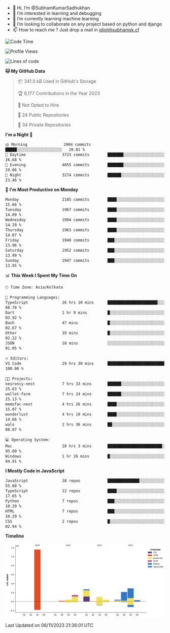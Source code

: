 - 👋 Hi, I’m @SubhamKumarSadhukhan
- 👀 I’m interested in learning and debugging
- 🌱 I’m currently learning machine learning
- 💞️ I’m looking to collaborate on any project based on python and django
- 📫 How to reach me ?
      Just drop a mail in idiot@subhamsk.cf

<!---
SubhamKumarSadhukhan/SubhamKumarSadhukhan is a ✨ special ✨ repository because its `README.md` (this file) appears on your GitHub profile.
You can click the Preview link to take a look at your changes.
--->


<!--START_SECTION:waka-->
![Code Time](http://img.shields.io/badge/Code%20Time-1%2C635%20hrs%2021%20mins-blue)

![Profile Views](http://img.shields.io/badge/Profile%20Views-1-blue)

![Lines of code](https://img.shields.io/badge/From%20Hello%20World%20I%27ve%20Written-2.3%20million%20lines%20of%20code-blue)

**🐱 My GitHub Data** 

> 📦 341.0 kB Used in GitHub's Storage 
 > 
> 🏆 8,177 Contributions in the Year 2023
 > 
> 🚫 Not Opted to Hire
 > 
> 📜 24 Public Repositories 
 > 
> 🔑 34 Private Repositories 
 > 
**I'm a Night 🦉** 

```text
🌞 Morning                2904 commits        █████░░░░░░░░░░░░░░░░░░░░   20.81 % 
🌆 Daytime                3723 commits        ███████░░░░░░░░░░░░░░░░░░   26.68 % 
🌃 Evening                4055 commits        ███████░░░░░░░░░░░░░░░░░░   29.06 % 
🌙 Night                  3274 commits        ██████░░░░░░░░░░░░░░░░░░░   23.46 % 
```
📅 **I'm Most Productive on Monday** 

```text
Monday                   2185 commits        ████░░░░░░░░░░░░░░░░░░░░░   15.66 % 
Tuesday                  1967 commits        ████░░░░░░░░░░░░░░░░░░░░░   14.09 % 
Wednesday                1994 commits        ████░░░░░░░░░░░░░░░░░░░░░   14.29 % 
Thursday                 1963 commits        ████░░░░░░░░░░░░░░░░░░░░░   14.07 % 
Friday                   1948 commits        ███░░░░░░░░░░░░░░░░░░░░░░   13.96 % 
Saturday                 1952 commits        ███░░░░░░░░░░░░░░░░░░░░░░   13.99 % 
Sunday                   1947 commits        ███░░░░░░░░░░░░░░░░░░░░░░   13.95 % 
```


📊 **This Week I Spent My Time On** 

```text
🕑︎ Time Zone: Asia/Kolkata

💬 Programming Languages: 
TypeScript               26 hrs 10 mins      ██████████████████████░░░   88.70 % 
Dart                     1 hr 9 mins         █░░░░░░░░░░░░░░░░░░░░░░░░   03.92 % 
Bash                     47 mins             █░░░░░░░░░░░░░░░░░░░░░░░░   02.67 % 
Other                    39 mins             █░░░░░░░░░░░░░░░░░░░░░░░░   02.22 % 
JSON                     18 mins             ░░░░░░░░░░░░░░░░░░░░░░░░░   01.05 % 

🔥 Editors: 
VS Code                  29 hrs 30 mins      █████████████████████████   100.00 % 

🐱‍💻 Projects: 
neuroncy-nest            7 hrs 33 mins       ██████░░░░░░░░░░░░░░░░░░░   25.63 % 
wallet-farm              7 hrs 24 mins       ██████░░░░░░░░░░░░░░░░░░░   25.13 % 
memofac-nest             4 hrs 26 mins       ████░░░░░░░░░░░░░░░░░░░░░   15.07 % 
wonderlust               4 hrs 19 mins       ████░░░░░░░░░░░░░░░░░░░░░   14.66 % 
walo                     2 hrs 36 mins       ██░░░░░░░░░░░░░░░░░░░░░░░   08.87 % 

💻 Operating System: 
Mac                      28 hrs 3 mins       ████████████████████████░   95.09 % 
Windows                  1 hr 26 mins        █░░░░░░░░░░░░░░░░░░░░░░░░   04.91 % 
```

**I Mostly Code in JavaScript** 

```text
JavaScript               38 repos            ██████████████░░░░░░░░░░░   55.88 % 
TypeScript               12 repos            ████░░░░░░░░░░░░░░░░░░░░░   17.65 % 
Python                   7 repos             ███░░░░░░░░░░░░░░░░░░░░░░   10.29 % 
HTML                     7 repos             ███░░░░░░░░░░░░░░░░░░░░░░   10.29 % 
CSS                      2 repos             █░░░░░░░░░░░░░░░░░░░░░░░░   02.94 % 
```



**Timeline**

![Lines of Code chart](https://raw.githubusercontent.com/SubhamKumarSadhukhan/SubhamKumarSadhukhan/main/assets/bar_graph.png)


 Last Updated on 06/11/2023 21:36:01 UTC
<!--END_SECTION:waka-->
